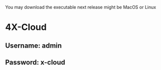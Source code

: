 You may download the executable next release might be MacOS or Linux
# 4X-Cloud
## Username: admin
## Password: x-cloud
